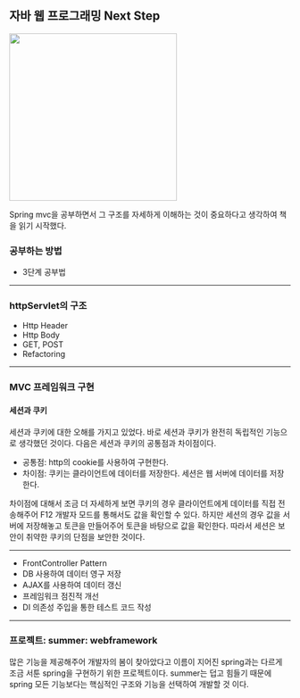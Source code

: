 ## 자바 웹 프로그래밍 Next Step

<img src="https://github.com/piaochung/review/blob/main/%EC%9E%90%EB%B0%94-%EC%9B%B9-%ED%94%84%EB%A1%9C%EA%B7%B8%EB%9E%98%EB%B0%8D-Next-Step/images/%EC%9E%90%EB%B0%94-%EC%9B%B9-%ED%94%84%EB%A1%9C%EA%B7%B8%EB%9E%98%EB%B0%8D-Next-Step.jpg" width="300">

Spring mvc을 공부하면서 그 구조를 자세하게 이해하는 것이 중요하다고 생각하여 책을 읽기 시작했다.

### 공부하는 방법
- 3단계 공부법

---

### httpServlet의 구조
- Http Header
- Http Body
- GET, POST
- Refactoring

---

### MVC 프레임워크 구현
#### 세션과 쿠키
 세션과 쿠키에 대한 오해를 가지고 있었다. 바로 세션과 쿠키가 완전히 독립적인 기능으로 생각했던 것이다. 다음은 세션과 쿠키의 공통점과 차이점이다.
- 공통점: http의 cookie를 사용하여 구현한다.
- 차이점: 쿠키는 클라이언트에 데이터를 저장한다. 세션은 웹 서버에 데이터를 저장한다.

차이점에 대해서 조금 더 자세하게 보면 쿠키의 경우 클라이언트에게 데이터를 직접 전송해주어 F12 개발자 모드를 통해서도 값을 확인할 수 있다. 하지만 세션의 경우 값을 서버에 저장해놓고 토큰을 만들어주어 토큰을 바탕으로 값을 확인한다. 따라서 세션은 보안이 취약한 쿠키의 단점을 보안한 것이다.

---

- FrontController Pattern
- DB 사용하여 데이터 영구 저장
- AJAX를 사용하여 데이터 갱신
- 프레임워크 점진적 개선
- DI 의존성 주입을 통한 테스트 코드 작성

---

### 프로젝트: summer: webframework

많은 기능을 제공해주어 개발자의 봄이 찾아았다고 이름이 지어진 spring과는 다르게 조금 서툰 spring을 구현하기 위한 프로젝트이다. summer는 덥고 힘들기 때문에 spring 모든 기능보다는 핵심적인 구조와 기능을 선택하여 개발할 것 이다.
